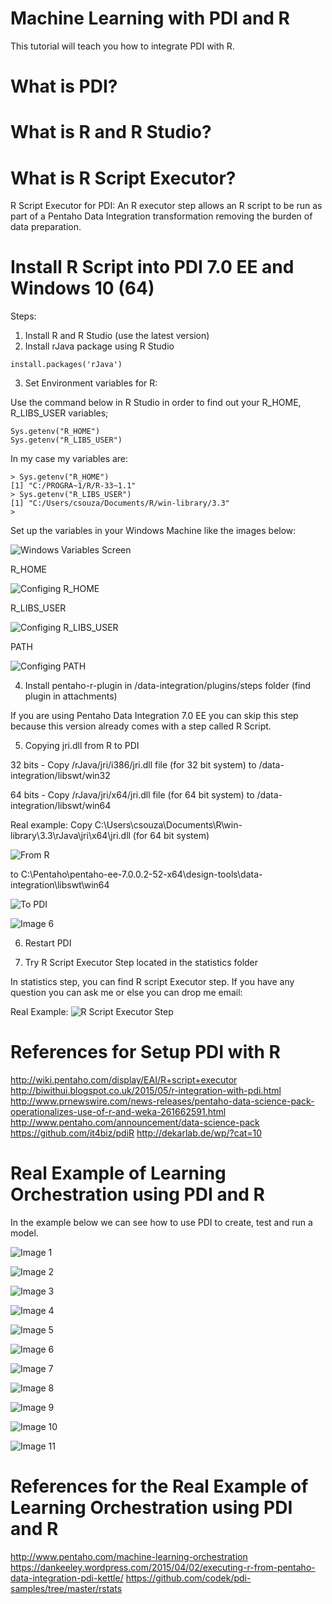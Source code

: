 # Machine Learning with PDI and R

This tutorial will teach you how to integrate PDI with R.

# What is PDI?

# What is R and R Studio?

# What is R Script Executor?
R Script Executor for PDI: An R executor step allows an R script to be run as part of a Pentaho Data Integration transformation removing the burden of data preparation.

# Install R Script into PDI 7.0 EE and Windows 10 (64)

Steps:

1. Install R and R Studio (use the latest version)
2. Install rJava package using R Studio

```
install.packages('rJava')
```

3. Set Environment variables for R:

Use the command below in R Studio in order to find out your R_HOME, R_LIBS_USER variables;

```
Sys.getenv("R_HOME")
Sys.getenv("R_LIBS_USER")

```

In my case my variables are:

```
> Sys.getenv("R_HOME")
[1] "C:/PROGRA~1/R/R-33~1.1"
> Sys.getenv("R_LIBS_USER")
[1] "C:/Users/csouza/Documents/R/win-library/3.3"
> 
```

Set up the variables in your Windows Machine like the images below:

![Windows Variables Screen](https://github.com/caiomsouza/pdi_labs/blob/master/src/r_script/images/pdi_integration_with_r7.PNG)

R_HOME

![Configing R_HOME](https://github.com/caiomsouza/pdi_labs/blob/master/src/r_script/images/pdi_integration_with_r8.PNG)

R_LIBS_USER

![Configing R_LIBS_USER](https://github.com/caiomsouza/pdi_labs/blob/master/src/r_script/images/pdi_integration_with_r9.PNG)

PATH 

![Configing PATH](https://github.com/caiomsouza/pdi_labs/blob/master/src/r_script/images/pdi_integration_with_r10.PNG)


4. Install pentaho-r-plugin in /data-integration/plugins/steps folder  (find plugin in attachments)

If you are using Pentaho Data Integration 7.0 EE you can skip this step because this version already comes with a step called R Script.

5. Copying jri.dll from R to PDI

32 bits - Copy /rJava/jri/i386/jri.dll file (for 32 bit system) to /data-integration/libswt/win32

64 bits - Copy /rJava/jri/x64/jri.dll file (for 64 bit system) to /data-integration/libswt/win64

Real example: 
Copy C:\Users\csouza\Documents\R\win-library\3.3\rJava\jri\x64\jri.dll (for 64 bit system) 

![From R](https://github.com/caiomsouza/pdi_labs/blob/master/src/r_script/images/pdi_integration_with_r6.PNG)

to C:\Pentaho\pentaho-ee-7.0.0.2-52-x64\design-tools\data-integration\libswt\win64

![To PDI]( https://github.com/caiomsouza/pdi_labs/blob/master/src/r_script/images/pdi_integration_with_r5.PNG )

![Image 6](https://github.com/caiomsouza/pdi_labs/blob/master/src/r_script/images/pdi_integration_with_r6.PNG)


6. Restart PDI

7. Try R Script Executor Step located in the statistics folder

In statistics step, you can find R script Executor step.
If you have any question you can ask me or else you can drop me email:

Real Example:
![R Script Executor Step](https://github.com/caiomsouza/pdi_labs/blob/master/src/r_script/images/pdi_integration_with_r.PNG)


# References for Setup PDI with R
http://wiki.pentaho.com/display/EAI/R+script+executor
http://biwithui.blogspot.co.uk/2015/05/r-integration-with-pdi.html
http://www.prnewswire.com/news-releases/pentaho-data-science-pack-operationalizes-use-of-r-and-weka-261662591.html
http://www.pentaho.com/announcement/data-science-pack
https://github.com/it4biz/pdiR
http://dekarlab.de/wp/?cat=10


# Real Example of Learning Orchestration using PDI and R

In the example below we can see how to use PDI to create, test and run a model.

![Image 1](https://github.com/caiomsouza/pdi_labs/blob/master/src/r_script/images/pdi_integration_with_r.PNG)

![Image 2](https://github.com/caiomsouza/pdi_labs/blob/master/src/r_script/images/pdi_integration_with_r2.PNG)

![Image 3](https://github.com/caiomsouza/pdi_labs/blob/master/src/r_script/images/pdi_integration_with_r3.PNG)

![Image 4](https://github.com/caiomsouza/pdi_labs/blob/master/src/r_script/images/pdi_integration_with_r4.PNG)

![Image 5](https://github.com/caiomsouza/pdi_labs/blob/master/src/r_script/images/pdi_integration_with_r5.PNG)

![Image 6](https://github.com/caiomsouza/pdi_labs/blob/master/src/r_script/images/pdi_integration_with_r6.PNG)

![Image 7](https://github.com/caiomsouza/pdi_labs/blob/master/src/r_script/images/pdi_integration_with_r7.PNG)

![Image 8](https://github.com/caiomsouza/pdi_labs/blob/master/src/r_script/images/pdi_integration_with_r8.PNG)

![Image 9](https://github.com/caiomsouza/pdi_labs/blob/master/src/r_script/images/pdi_integration_with_r9.PNG)

![Image 10](https://github.com/caiomsouza/pdi_labs/blob/master/src/r_script/images/pdi_integration_with_r10.PNG)

![Image 11](https://github.com/caiomsouza/pdi_labs/blob/master/src/r_script/images/pdi_integration_with_r11.PNG)



# References for the Real Example of Learning Orchestration using PDI and R
http://www.pentaho.com/machine-learning-orchestration
https://dankeeley.wordpress.com/2015/04/02/executing-r-from-pentaho-data-integration-pdi-kettle/
https://github.com/codek/pdi-samples/tree/master/rstats
